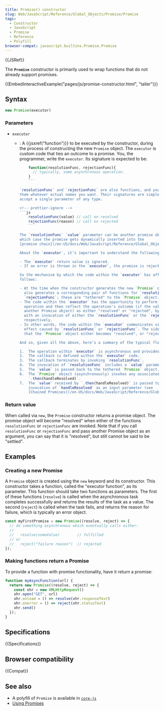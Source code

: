 ```yaml
---
title: Promise() constructor
slug: Web/JavaScript/Reference/Global_Objects/Promise/Promise
tags:
  - Constructor
  - JavaScript
  - Promise
  - Reference
  - Polyfill
browser-compat: javascript.builtins.Promise.Promise
---
```

{{JSRef}}

The **`Promise`** constructor is primarily used to wrap functions that do not
already support promises.

{{EmbedInteractiveExample("pages/js/promise-constructor.html", "taller")}}

## Syntax

```js
new Promise(executor)
```

### Parameters

- `executor`

  - : A {{jsxref("function")}} to be executed by the constructor, during
    the process of constructing the new `Promise` object. The `executor` is
    custom code that ties an outcome to a promise. You, the programmer, write
    the `executor`. Its signature is expected to be:

    ```js
        function(resolutionFunc, rejectionFunc){
          // typically, some asynchronous operation.
        }
        ```

    `resolutionFunc` and `rejectionFunc` are also functions, and you can give
    them whatever actual names you want. Their signatures are simple: they
    accept a single parameter of any type.

    <!-- prettier-ignore -->
    ```js
        resolutionFunc(value) // call on resolved
        rejectionFunc(reason) // call on rejected
        ```

    The `resolutionFunc` `value` parameter can be another promise object, in
    which case the promise gets dynamically inserted into the
    [promise chain](/en-US/docs/Web/JavaScript/Reference/Global_Objects/Promise#chained_promises).

    About the `executor`, it’s important to understand the following:

    - The `executor` return value is ignored.
    - If an error is thrown in the `executor`, the promise is rejected.

    So the mechanism by which the code within the `executor` has affect is as
    follows:

    - At the time when the constructor generates the new `Promise` object, it
      also generates a corresponding pair of functions for `resolutionFunc` and
      `rejectionFunc`; these are "tethered" to the `Promise` object.
    - The code within the `executor` has the opportunity to perform some
      operation and then reflect the operation's outcome (if the value is not
      another Promise object) as either "resolved" or "rejected", by terminating
      with an invocation of either the `resolutionFunc` or the `rejectionFunc`,
      respectively.
    - In other words, the code within the `executor` communicates via the side
      effect caused by `resolutionFunc` or `rejectionFunc`. The side effect is
      that the `Promise` object either becomes "resolved", or "rejected".

    And so, given all the above, here’s a summary of the typical flow:

    1.  The operation within `executor` is asynchronous and provides a callback.
    2.  The callback is defined within the `executor` code.
    3.  The callback terminates by invoking `resolutionFunc`.
    4.  The invocation of `resolutionFunc` includes a `value` parameter.
    5.  The `value` is passed back to the tethered `Promise` object.
    6.  The `Promise` object (asynchronously) invokes any associated
        `.then(handleResolved)`.
    7.  The `value` received by `.then(handleResolved)` is passed to the
        invocation of `handleResolved` as an input parameter (see
        [Chained Promises](/en-US/docs/Web/JavaScript/Reference/Global_Objects/Promise#chained_promises)).

### Return value

When called via `new`, the `Promise` constructor returns a promise object. The
promise object will become "resolved" when either of the functions
`resolutionFunc` or `rejectionFunc` are invoked. Note that if you call
`resolutionFunc` or `rejectionFunc` and pass another Promise object as an
argument, you can say that it is "resolved", but still cannot be said to be
"settled".

## Examples

### Creating a new Promise

A `Promise` object is created using the `new` keyword and its constructor. This
constructor takes a function, called the "executor function", as its parameter.
This function should take two functions as parameters. The first of these
functions (`resolve`) is called when the asynchronous task completes
successfully and returns the results of the task as a value. The second
(`reject`) is called when the task fails, and returns the reason for failure,
which is typically an error object.

```js
const myFirstPromise = new Promise((resolve, reject) => {
  // do something asynchronous which eventually calls either:
  //
  //   resolve(someValue)        // fulfilled
  // or
  //   reject("failure reason")  // rejected
});
```

### Making functions return a Promise

To provide a function with promise functionality, have it return a promise:

```js
function myAsyncFunction(url) {
  return new Promise((resolve, reject) => {
    const xhr = new XMLHttpRequest()
    xhr.open("GET", url)
    xhr.onload = () => resolve(xhr.responseText)
    xhr.onerror = () => reject(xhr.statusText)
    xhr.send()
  });
}
```

## Specifications

{{Specifications}}

## Browser compatibility

{{Compat}}

## See also

- A polyfill of `Promise` is available in
  [`core-js`](https://github.com/zloirock/core-js#ecmascript-promise)
- [Using Promises](/en-US/docs/Web/JavaScript/Guide/Using_promises)
